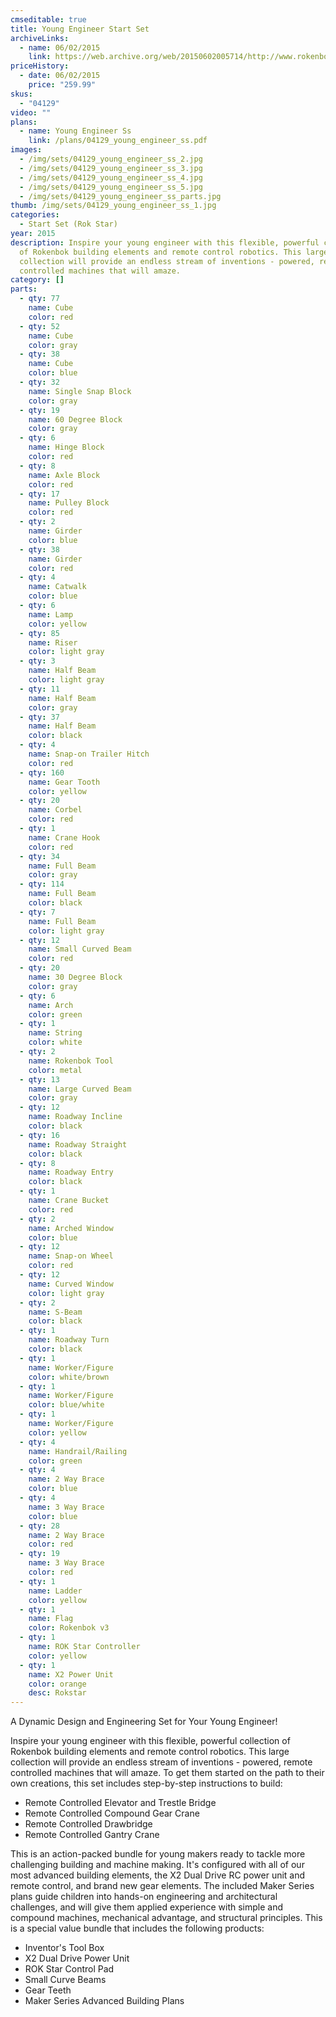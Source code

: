 ```yaml
---
cmseditable: true
title: Young Engineer Start Set
archiveLinks:
  - name: 06/02/2015
    link: https://web.archive.org/web/20150602005714/http://www.rokenbok.com/shop/start-sets/maker-series-young-engineer-start-set-0
priceHistory:
  - date: 06/02/2015
    price: "259.99"
skus:
  - "04129"
video: ""
plans:
  - name: Young Engineer Ss
    link: /plans/04129_young_engineer_ss.pdf
images:
  - /img/sets/04129_young_engineer_ss_2.jpg
  - /img/sets/04129_young_engineer_ss_3.jpg
  - /img/sets/04129_young_engineer_ss_4.jpg
  - /img/sets/04129_young_engineer_ss_5.jpg
  - /img/sets/04129_young_engineer_ss_parts.jpg
thumb: /img/sets/04129_young_engineer_ss_1.jpg
categories:
  - Start Set (Rok Star)
year: 2015
description: Inspire your young engineer with this flexible, powerful collection
  of Rokenbok building elements and remote control robotics. This large
  collection will provide an endless stream of inventions - powered, remote
  controlled machines that will amaze.
category: []
parts:
  - qty: 77
    name: Cube
    color: red
  - qty: 52
    name: Cube
    color: gray
  - qty: 38
    name: Cube
    color: blue
  - qty: 32
    name: Single Snap Block
    color: gray
  - qty: 19
    name: 60 Degree Block
    color: gray
  - qty: 6
    name: Hinge Block
    color: red
  - qty: 8
    name: Axle Block
    color: red
  - qty: 17
    name: Pulley Block
    color: red
  - qty: 2
    name: Girder
    color: blue
  - qty: 38
    name: Girder
    color: red
  - qty: 4
    name: Catwalk
    color: blue
  - qty: 6
    name: Lamp
    color: yellow
  - qty: 85
    name: Riser
    color: light gray
  - qty: 3
    name: Half Beam
    color: light gray
  - qty: 11
    name: Half Beam
    color: gray
  - qty: 37
    name: Half Beam
    color: black
  - qty: 4
    name: Snap-on Trailer Hitch
    color: red
  - qty: 160
    name: Gear Tooth
    color: yellow
  - qty: 20
    name: Corbel
    color: red
  - qty: 1
    name: Crane Hook
    color: red
  - qty: 34
    name: Full Beam
    color: gray
  - qty: 114
    name: Full Beam
    color: black
  - qty: 7
    name: Full Beam
    color: light gray
  - qty: 12
    name: Small Curved Beam
    color: red
  - qty: 20
    name: 30 Degree Block
    color: gray
  - qty: 6
    name: Arch
    color: green
  - qty: 1
    name: String
    color: white
  - qty: 2
    name: Rokenbok Tool
    color: metal
  - qty: 13
    name: Large Curved Beam
    color: gray
  - qty: 12
    name: Roadway Incline
    color: black
  - qty: 16
    name: Roadway Straight
    color: black
  - qty: 8
    name: Roadway Entry
    color: black
  - qty: 1
    name: Crane Bucket
    color: red
  - qty: 2
    name: Arched Window
    color: blue
  - qty: 12
    name: Snap-on Wheel
    color: red
  - qty: 12
    name: Curved Window
    color: light gray
  - qty: 2
    name: S-Beam
    color: black
  - qty: 1
    name: Roadway Turn
    color: black
  - qty: 1
    name: Worker/Figure
    color: white/brown
  - qty: 1
    name: Worker/Figure
    color: blue/white
  - qty: 1
    name: Worker/Figure
    color: yellow
  - qty: 4
    name: Handrail/Railing
    color: green
  - qty: 4
    name: 2 Way Brace
    color: blue
  - qty: 4
    name: 3 Way Brace
    color: blue
  - qty: 28
    name: 2 Way Brace
    color: red
  - qty: 19
    name: 3 Way Brace
    color: red
  - qty: 1
    name: Ladder
    color: yellow
  - qty: 1
    name: Flag
    color: Rokenbok v3
  - qty: 1
    name: ROK Star Controller
    color: yellow
  - qty: 1
    name: X2 Power Unit
    color: orange
    desc: Rokstar
---
```

A Dynamic Design and Engineering Set for Your Young Engineer!

Inspire your young engineer with this flexible, powerful collection of Rokenbok building elements and remote control robotics. This large collection will provide an endless stream of inventions - powered, remote controlled machines that will amaze. To get them started on the path to their own creations, this set includes step-by-step instructions to build:

  - Remote Controlled Elevator and Trestle Bridge
  - Remote Controlled Compound Gear Crane
  - Remote Controlled Drawbridge
  - Remote Controlled Gantry Crane

This is an action-packed bundle for young makers ready to tackle more challenging building and machine making.  It's configured with all of our most advanced building elements, the X2 Dual Drive RC power unit and remote control, and brand new gear elements. The included Maker Series plans guide children into hands-on engineering and architectural challenges, and will give them applied experience with simple and compound machines, mechanical advantage, and structural principles. This is a special value bundle that includes the following products:

  - Inventor's Tool Box
  - X2 Dual Drive Power Unit
  - ROK Star Control Pad
  - Small Curve Beams
  - Gear Teeth
  - Maker Series Advanced Building Plans
